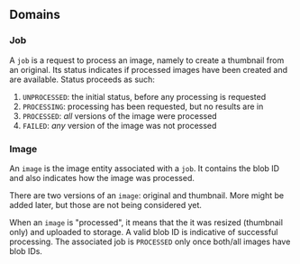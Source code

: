 ## Domains

### Job

A `job` is a request to process an image, namely to create a thumbnail from an
original. Its status indicates if processed images have been created and are
available. Status proceeds as such:

1. `UNPROCESSED`: the initial status, before any processing is requested
2. `PROCESSING`: processing has been requested, but no results are in
3. `PROCESSED`: *all* versions of the image were processed
4. `FAILED`: *any* version of the image was not processed

### Image

An `image` is the image entity associated with a `job`. It contains the blob ID
and also indicates how the image was processed.

There are two versions of an `image`: original and thumbnail. More might be
added later, but those are not being considered yet.

When an `image` is "processed", it means that the it was resized (thumbnail
only) and uploaded to storage. A valid blob ID is indicative of successful
processing. The associated job is `PROCESSED` only once both/all images have
blob IDs.
